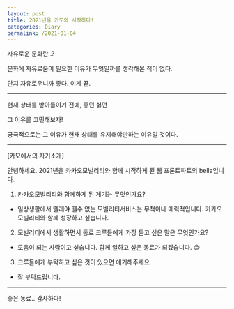 ```yaml
---
layout: post
title: 2021년을 카모와 시작하다!
categories: Diary
permalink: /2021-01-04
---
```


자유로운 문화란..?

문화에 자유로움이 필요한 이유가 무엇일까를 생각해본 적이 없다.

단지 자유로우니까 좋다. 이게 끝.

---

현재 상태를 받아들이기 전에, 좋던 싫던

그 이유를 고민해보자!

궁극적으로는 그 이유가 현재 상태를 유지해야만하는 이유일 것이다.

---

[카모에서의 자기소개]

안녕하세요. 2021년을 카카오모빌리티와 함께 시작하게 된 웹 프론트파트의 bella입니다.

1. 카카오모빌리티와 함께하게 된 계기는 무엇인가요?

- 일상생활에서 뗄래야 뗄수 없는 모빌리티서비스는 무척이나 매력적입니다. 카카오모빌리티와 함께 성장하고 싶습니다.

2. 모빌리티에서 생활하면서 동료 크루들에게 가장 듣고 싶은 말은 무엇인가요?

- 도움이 되는 사람이고 싶습니다. 함께 일하고 싶은 동료가 되겠습니다. 😊

3. 크루들에게 부탁하고 싶은 것이 있으면 얘기해주세요.

- 잘 부탁드립니다.

---

좋은 동료.. 감사하다!
